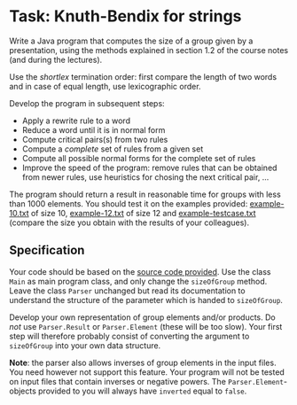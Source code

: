 Task: Knuth-Bendix for strings
==============================

Write a Java program that computes the size of a group given by a presentation,
using the methods explained in section 1.2 of the course notes (and during the lectures).

Use the *shortlex* termination order: first compare the length of two words 
and in case of equal length, use lexicographic order.

Develop the program in subsequent steps:

* Apply a rewrite rule to a word
* Reduce a word until it is in normal form
* Compute critical pairs(s) from two rules
* Compute a *complete* set of rules from a given set
* Compute all possible normal forms for the complete set of rules
* Improve the speed of the program: remove rules that can be obtained from newer rules, use heuristics
  for chosing the next critical pair, …

The program should return a result in reasonable time for groups with less than 1000 elements. You should
test it on the examples provided: [example-10.txt](example-10.txt) of size 10,
[example-12.txt](example-12.txt) of size 12
and [example-testcase.txt](example-testcase.txt) (compare the size you obtain 
with the results of your colleagues).

Specification
-------------
Your code should be based on the [source code provided](src). Use the class `Main` 
as main program class, and only change the `sizeOfGroup` method. Leave the class `Parser` unchanged
but read its documentation to understand the structure of the parameter which is 
handed to `sizeOfGroup`.

Develop your own representation of group elements and/or products. Do *not* use `Parser.Result` 
or `Parser.Element` (these will be too slow). Your first step will therefore probably consist
of converting the argument to `sizeOfGroup` into your own data structure.

**Note**: the parser also allows inverses of group elements in the input files. You need however
 not support this feature. 
 Your program will not be tested on input files that contain inverses or
 negative powers. The `Parser.Element`-objects provided to you 
 will always have `inverted` equal to `false`.
 



